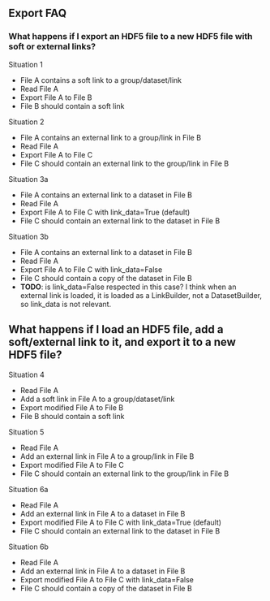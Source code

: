 ## Export FAQ

### What happens if I export an HDF5 file to a new HDF5 file with soft or external links?

Situation 1
- File A contains a soft link to a group/dataset/link
- Read File A
- Export File A to File B
- File B should contain a soft link

Situation 2
- File A contains an external link to a group/link in File B
- Read File A
- Export File A to File C
- File C should contain an external link to the group/link in File B

Situation 3a
- File A contains an external link to a dataset in File B
- Read File A
- Export File A to File C with link_data=True (default)
- File C should contain an external link to the dataset in File B

Situation 3b
- File A contains an external link to a dataset in File B
- Read File A
- Export File A to File C with link_data=False
- File C should contain a copy of the dataset in File B
- **TODO**: is link_data=False respected in this case? I think when an external link is loaded, it is loaded as a LinkBuilder,
not a DatasetBuilder, so link_data is not relevant.

## What happens if I load an HDF5 file, add a soft/external link to it, and export it to a new HDF5 file?

Situation 4
- Read File A
- Add a soft link in File A to a group/dataset/link
- Export modified File A to File B
- File B should contain a soft link

Situation 5
- Read File A
- Add an external link in File A to a group/link in File B
- Export modified File A to File C
- File C should contain an external link to the group/link in File B

Situation 6a
- Read File A
- Add an external link in File A to a dataset in File B
- Export modified File A to File C with link_data=True (default)
- File C should contain an external link to the dataset in File B

Situation 6b
- Read File A
- Add an external link in File A to a dataset in File B
- Export modified File A to File C with link_data=False
- File C should contain a copy of the dataset in File B
